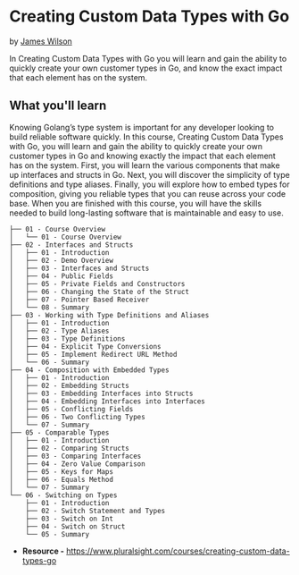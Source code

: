 # Creating Custom Data Types with Go

by [James Wilson](https://www.pluralsight.com/authors/james-wilson)

In Creating Custom Data Types with Go you will learn and gain the ability to quickly create your own customer types in
Go, and know the exact impact that each element has on the system.

## What you'll learn

Knowing Golang’s type system is important for any developer looking to build reliable software quickly. In this course,
Creating Custom Data Types with Go, you will learn and gain the ability to quickly create your own customer types in Go
and knowing exactly the impact that each element has on the system. First, you will learn the various components that
make up interfaces and structs in Go. Next, you will discover the simplicity of type definitions and type aliases.
Finally, you will explore how to embed types for composition, giving you reliable types that you can reuse across your
code base. When you are finished with this course, you will have the skills needed to build long-lasting software that
is maintainable and easy to use.

```shell
├── 01 - Course Overview
│   └── 01 - Course Overview
├── 02 - Interfaces and Structs
│   ├── 01 - Introduction
│   ├── 02 - Demo Overview
│   ├── 03 - Interfaces and Structs
│   ├── 04 - Public Fields
│   ├── 05 - Private Fields and Constructors
│   ├── 06 - Changing the State of the Struct
│   ├── 07 - Pointer Based Receiver
│   └── 08 - Summary
├── 03 - Working with Type Definitions and Aliases
│   ├── 01 - Introduction
│   ├── 02 - Type Aliases
│   ├── 03 - Type Definitions
│   ├── 04 - Explicit Type Conversions
│   ├── 05 - Implement Redirect URL Method
│   └── 06 - Summary
├── 04 - Composition with Embedded Types
│   ├── 01 - Introduction
│   ├── 02 - Embedding Structs
│   ├── 03 - Embedding Interfaces into Structs
│   ├── 04 - Embedding Interfaces into Interfaces
│   ├── 05 - Conflicting Fields
│   ├── 06 - Two Conflicting Types
│   └── 07 - Summary
├── 05 - Comparable Types
│   ├── 01 - Introduction
│   ├── 02 - Comparing Structs
│   ├── 03 - Comparing Interfaces
│   ├── 04 - Zero Value Comparison
│   ├── 05 - Keys for Maps
│   ├── 06 - Equals Method
│   └── 07 - Summary
└── 06 - Switching on Types
    ├── 01 - Introduction
    ├── 02 - Switch Statement and Types
    ├── 03 - Switch on Int
    ├── 04 - Switch on Struct
    └── 05 - Summary
```

- **Resource -** <https://www.pluralsight.com/courses/creating-custom-data-types-go>
